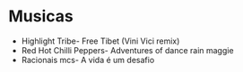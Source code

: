 # Musicas

* Highlight Tribe- Free Tibet (Vini Vici remix)
* Red Hot Chilli Peppers- Adventures of dance rain maggie
* Racionais mcs- A vida é um desafio
